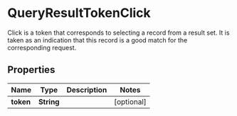 

# QueryResultTokenClick

Click is a token that corresponds to selecting a record from a result set. It is taken as an indication that this record is a good match for the corresponding request.
## Properties

Name | Type | Description | Notes
------------ | ------------- | ------------- | -------------
**token** | **String** |  |  [optional]



